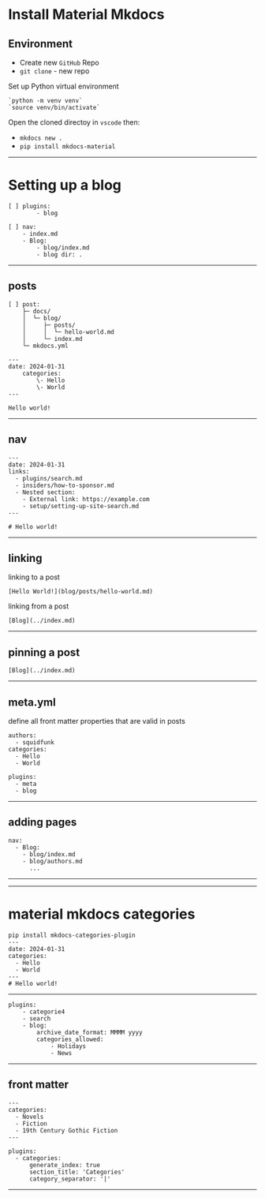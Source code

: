 # Install Material Mkdocs

## Environment 

- Create new `GitHub` Repo
- `git clone` - new repo

Set up Python virtual environment

    `python -m venv venv`
    `source venv/bin/activate`

Open the cloned directoy in `vscode` then:
- `mkdocs new .`
- `pip install mkdocs-material`

---

# Setting up a blog

```
[ ] plugins:
        - blog
```
```
[ ] nav:
    - index.md
    - Blog:
        - blog/index.md
        - blog dir: .
```
---

## posts

```
[ ] post:
    ├─ docs/
    │  └─ blog/
    │     ├─ posts/
    │     │  └─ hello-world.md
    │     └─ index.md
    └─ mkdocs.yml
```

```
---
date: 2024-01-31
    categories:
        \- Hello
        \- World
---
```

`Hello world!`

---

## nav

```
---
date: 2024-01-31
links:
  - plugins/search.md
  - insiders/how-to-sponsor.md
  - Nested section:
    - External link: https://example.com
    - setup/setting-up-site-search.md
---

# Hello world!
```

---

## linking

linking to a post

```
[Hello World!](blog/posts/hello-world.md)
```

linking from a post

```
[Blog](../index.md)
```

---

## pinning a post

```
[Blog](../index.md)
```

---

## meta.yml

define all front matter
properties that are valid in posts

```
authors:
  - squidfunk
categories:
  - Hello
  - World
```

```
plugins:
  - meta
  - blog 
```

---

## adding pages

```
nav:
  - Blog:
    - blog/index.md
    - blog/authors.md
      ...
```

---
---

# material mkdocs categories

```
pip install mkdocs-categories-plugin
---
date: 2024-01-31
categories:
  - Hello
  - World
---
# Hello world!
```

---

```
plugins:
    - categorie4
    - search
    - blog:
        archive_date_format: MMMM yyyy
        categories_allowed:
            - Holidays
            - News
```

---

## front matter

```
---
categories:
  - Novels
  - Fiction
  - 19th Century Gothic Fiction
---
```

```
plugins:
  - categories:
      generate_index: true
      section_title: 'Categories'
      category_separator: '|'
```

---

